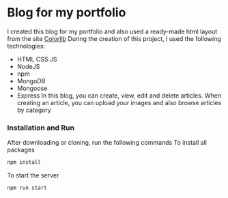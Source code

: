 # Blog for my portfolio
I created this blog for my portfolio and also used a ready-made html layout from the site [Сolorlib](https://colorlib.com/)  During the creation of this project, I used the following technologies:
- HTML CSS JS
- NodeJS
- npm
- MongoDB
- Mongoose
- Express
In this blog, you can create, view, edit and delete articles. When creating an article, you can upload your images and also browse articles by category
### Installation and Run
After downloading or cloning, run the following commands
To install all packages
```sh
npm install
```
To start the server
```sh
npm run start
```



